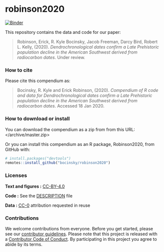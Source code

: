 
<!-- README.md is generated from README.Rmd. Please edit that file -->

# robinson2020

[![Binder](https://mybinder.org/badge_logo.svg)](https://mybinder.org/v2/gh///master?urlpath=rstudio)

This repository contains the data and code for our paper:

> Robinson, Erick, R. Kyle Bocinsky, Jacob Freeman, Darcy Bird, Robert
> L. Kelly, (2020). *Dendrochronological dates confirm a Late
> Prehistoric population decline in the American Southwest derived from
> radiocarbon dates*. Under review.

<!-- Our pre-print is online here: -->

<!-- > Authors, (YYYY). _Dendrochronological dates confirm a Late Prehistoric population decline in the American Southwest derived from radiocarbon dates_. Name of journal/book, Accessed 18 Jan 2020. Online at <https://doi.org/xxx/xxx> -->

### How to cite

Please cite this compendium as:

> Bocinsky, R. Kyle and Erick Robinson, (2020). *Compendium of R code
> and data for Dendrochronological dates confirm a Late Prehistoric
> population decline in the American Southwest derived from radiocarbon
> dates*. Accessed 18 Jan 2020.

### How to download or install

You can download the compendium as a zip from from this URL:
</archive/master.zip>

Or you can install this compendium as an R package, Robinson2020, from
GitHub with:

``` r
# install.packages("devtools")
remotes::install_github("bocinsky/robinson2020")
```

### Licenses

**Text and figures :**
[CC-BY-4.0](http://creativecommons.org/licenses/by/4.0/)

**Code :** See the [DESCRIPTION](DESCRIPTION) file

**Data :** [CC-0](http://creativecommons.org/publicdomain/zero/1.0/)
attribution requested in reuse

### Contributions

We welcome contributions from everyone. Before you get started, please
see our [contributor guidelines](CONTRIBUTING.md). Please note that this
project is released with a [Contributor Code of Conduct](CONDUCT.md). By
participating in this project you agree to abide by its terms.
